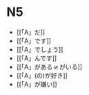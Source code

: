 # N5

- [[「A」だ]]
- [[「A」です]]
- [[「A」でしょう]]
- [[「A」んです]]
- [[「A」がある и  がいる]]
- [[「A」(の)が好き]]
- [[「A」が嫌い]]